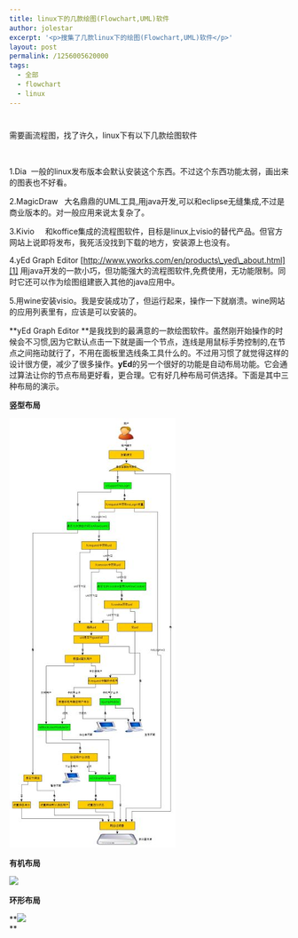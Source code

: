 ```yaml
---
title: linux下的几款绘图(Flowchart,UML)软件
author: jolestar
excerpt: '<p>搜集了几款linux下的绘图(Flowchart,UML)软件</p>'
layout: post
permalink: /1256005620000
tags:
  - 全部
  - flowchart
  - linux
---
```

# 

需要画流程图，找了许久，linux下有以下几款绘图软件

 

1.Dia   一般的linux发布版本会默认安装这个东西。不过这个东西功能太弱，画出来的图表也不好看。

2.MagicDraw   大名鼎鼎的UML工具,用java开发,可以和eclipse无缝集成,不过是商业版本的。对一般应用来说太复杂了。

3.Kivio     和koffice集成的流程图软件，目标是linux上visio的替代产品。但官方网站上说即将发布，我死活没找到下载的地方，安装源上也没有。

4.yEd Graph Editor [http://www.yworks.com/en/products\_yed\_about.html][1] 用java开发的一款小巧，但功能强大的流程图软件,免费使用，无功能限制。同时它还可以作为绘图组建嵌入其他的java应用中。

 [1]: http://www.yworks.com/en/products_yed_about.html

5.用wine安装visio。我是安装成功了，但运行起来，操作一下就崩溃。wine网站的应用列表里有，应该是可以安装的。

**yEd Graph Editor **是我找到的最满意的一款绘图软件。虽然刚开始操作的时候会不习惯,因为它默认点击一下就是画一个节点，连线是用鼠标手势控制的,在节点之间拖动就行了，不用在面板里选线条工具什么的。不过用习惯了就觉得这样的设计很方便，减少了很多操作。**yEd**的另一个很好的功能是自动布局功能。它会通过算法让你的节点布局更好看，更合理。它有好几种布局可供选择。下面是其中三种布局的演示。

**竖型布局**

![flowchart][2]

 [2]: /images/flowchart/filter1_small.jpg

**有机布局**

**![][3]**



**环形布局**

**![][4]  
**

 [3]: /images/flowchart/fiter2_small.jpg
 [4]: /images/flowchart/fiter3_small.jpg
